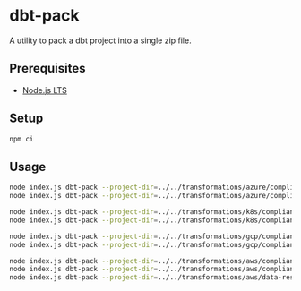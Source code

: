 # dbt-pack

A utility to pack a dbt project into a single zip file.

## Prerequisites

- [Node.js LTS](https://nodejs.org/en/)

## Setup

```bash
npm ci
```

## Usage

```bash
node index.js dbt-pack --project-dir=../../transformations/azure/compliance-free
node index.js dbt-pack --project-dir=../../transformations/azure/compliance-premium

node index.js dbt-pack --project-dir=../../transformations/k8s/compliance-free
node index.js dbt-pack --project-dir=../../transformations/k8s/compliance-premium

node index.js dbt-pack --project-dir=../../transformations/gcp/compliance-free
node index.js dbt-pack --project-dir=../../transformations/gcp/compliance-premium

node index.js dbt-pack --project-dir=../../transformations/aws/compliance-free
node index.js dbt-pack --project-dir=../../transformations/aws/compliance-premium
node index.js dbt-pack --project-dir=../../transformations/aws/data-resilience
```
